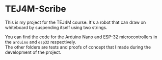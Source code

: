 # TEJ4M-Scribe

This is my project for the TEJ4M course. It's a robot that can draw on whiteboard by suspending itself using two strings.

You can find the code for the Arduino Nano and ESP-32 microcontrollers in the `arduino` and `esp32` respectively.  
The other folders are tests and proofs of concept that I made during the development of the project.
